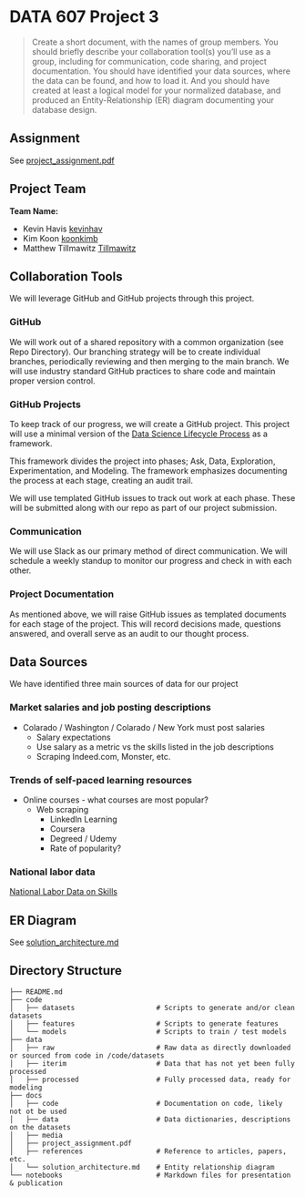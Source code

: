 # DATA 607 Project 3

>Create a short document, with the names of group members. You should briefly describe your collaboration tool(s) you’ll use as a group, including for communication, code sharing, and project documentation. You should have identified your data sources, where the data can be found, and how to load it. And you should have created at least a logical model for your normalized database, and produced an Entity-Relationship (ER) diagram documenting your database design.

## Assignment

See [project_assignment.pdf](docs/project_assignment.pdf)

## Project Team

**Team Name: <TBD>**

- Kevin Havis [kevinhav](https://github.com/kevinhav/)
- Kim Koon [koonkimb](https://github.com/koonkimb)
- Matthew Tillmawitz [Tillmawitz](https://github.com/Tillmawitz)

## Collaboration Tools

We will leverage GitHub and GitHub projects through this project.

### GitHub

We will work out of a shared repository with a common organization (see Repo Directory). Our branching strategy will be to create individual branches, periodically reviewing and then merging to the main branch. We will use industry standard GitHub practices to share code and maintain proper version control.

### GitHub Projects

To keep track of our progress, we will create a GitHub project. This project will use a minimal version of the [Data Science Lifecycle Process](https://github.com/dslp/dslp) as a framework.

This framework divides the project into phases; Ask, Data, Exploration, Experimentation, and Modeling. The framework emphasizes documenting the process at each stage, creating an audit trail.

We will use templated GitHub issues to track out work at each phase. These will be submitted along with our repo as part of our project submission.

### Communication

We will use Slack as our primary method of direct communication. We will schedule a weekly standup to monitor our progress and check in with each other.

### Project Documentation

As mentioned above, we will raise GitHub issues as templated documents for each stage of the project. This will record decisions made, questions answered, and overall serve as an audit to our thought process.

## Data Sources

We have identified three main sources of data for our project

### Market salaries and job posting descriptions

- Colarado / Washington / Colarado / New York must post salaries
    - Salary expectations
    - Use salary as a metric vs the skills listed in the job descriptions
    - Scraping Indeed.com, Monster, etc.

### Trends of self-paced learning resources

- Online courses - what courses are most popular?
    - Web scraping
        - LinkedIn Learning
        - Coursera
        - Degreed / Udemy
        - Rate of popularity?

### National labor data

[National Labor Data on Skills](https://www.bls.gov/emp/data/skills-data.htm)

## ER Diagram

See [solution_architecture.md](docs/solution_architecture.md)

## Directory Structure

```
├── README.md
├── code
│   ├── datasets                    # Scripts to generate and/or clean datasets
│   ├── features                    # Scripts to generate features
│   └── models                      # Scripts to train / test models
├── data
│   ├── raw                         # Raw data as directly downloaded or sourced from code in /code/datasets
│   ├── iterim                      # Data that has not yet been fully processed
│   ├── processed                   # Fully processed data, ready for modeling
├── docs
│   ├── code                        # Documentation on code, likely not ot be used
│   ├── data                        # Data dictionaries, descriptions on the datasets
│   ├── media        
│   ├── project_assignment.pdf
│   ├── references                  # Reference to articles, papers, etc.
│   └── solution_architecture.md    # Entity relationship diagram
└── notebooks                       # Markdown files for presentation & publication
```
